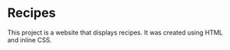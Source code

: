# Recipes
This project is a website that displays recipes. It was created using HTML and inline CSS.
